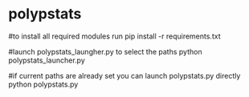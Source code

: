 # polypstats

#to install all required modules run
pip install -r requirements.txt

#launch polypstats_laungher.py to select the paths
python polypstats_launcher.py

#if current paths are already set you can launch polypstats.py directly
python polypstats.py

